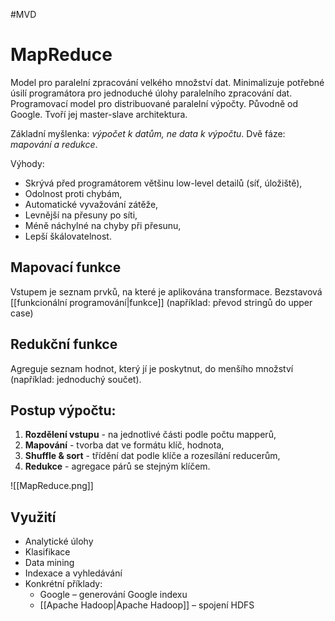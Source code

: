 #MVD 
# MapReduce
Model pro paralelní zpracování velkého množství dat. Minimalizuje potřebné úsilí programátora pro jednoduché úlohy paralelního zpracování dat. Programovací model pro distribuované paralelní výpočty. Původně od Google. Tvoří jej master-slave architektura.

Základní myšlenka: *výpočet k datům, ne data k výpočtu*.
Dvě fáze: *mapování a redukce*.

Výhody: 
- Skrývá před programátorem většinu low-level detailů (síť, úložiště),
- Odolnost proti chybám, 
- Automatické vyvažování zátěže,
- Levnější na přesuny po síti, 
- Méně náchylné na chyby při přesunu, 
- Lepší škálovatelnost.

## Mapovací funkce 
Vstupem je seznam prvků, na které je aplikována transformace. Bezstavová [[funkcionální programování|funkce]] (například: převod stringů do upper case)

## Redukční funkce 
Agreguje seznam hodnot, který jí je poskytnut, do menšího množství (například: jednoduchý součet). 

## Postup výpočtu:
1. **Rozdělení vstupu** - na jednotlivé části podle počtu mapperů,
2. **Mapování** - tvorba dat ve formátu klíč, hodnota,  
3. **Shuffle & sort** - třídění dat podle klíče a rozesílání reducerům, 
4. **Redukce** - agregace párů se stejným klíčem.

![[MapReduce.png]]

## Využití
- Analytické úlohy
- Klasifikace
- Data mining
- Indexace a vyhledávání
- Konkrétní příklady:
	- Google – generování Google indexu
	- [[Apache Hadoop|Apache Hadoop]] – spojení HDFS
